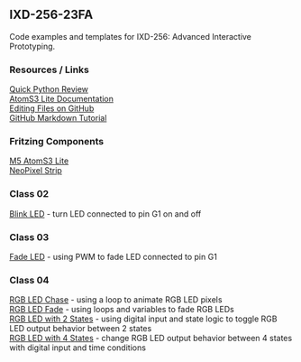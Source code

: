 ## IXD-256-23FA 

Code examples and templates for IXD-256: Advanced Interactive Prototyping.  

### Resources / Links  

[Quick Python Review](extras/python-review.md)  
[AtomS3 Lite Documentation](https://docs.m5stack.com/en/core/AtomS3%20Lite)  
[Editing Files on GitHub](https://docs.github.com/en/repositories/working-with-files/managing-files/editing-files)  
[GitHub Markdown Tutorial](https://docs.github.com/en/get-started/writing-on-github/getting-started-with-writing-and-formatting-on-github/basic-writing-and-formatting-syntax)  
  
### Fritzing Components  
  
[M5 AtomS3 Lite](m5-atomS3-lite-4p.fzpz)  
[NeoPixel Strip](neopixel-strip.fzpz)  
  
### Class 02   

[Blink LED](class02/led_blink.py) - turn LED connected to pin G1 on and off  
  
### Class 03   

[Fade LED](class03/led_fade.py) - using PWM to fade LED connected to pin G1  
  
### Class 04   

[RGB LED Chase](class04/rgb_chase.py) - using a loop to animate RGB LED pixels  
[RGB LED Fade](class04/rgb_fade.py) - using loops and variables to fade RGB LEDs    
[RGB LED with 2 States](class04/rgb_input_2states.py) - using digital input and state logic to toggle RGB LED output behavior between 2 states  
[RGB LED with 4 States](class04/rgb_input_4states.py) - change RGB LED output behavior between 4 states with digital input and time conditions  
  

